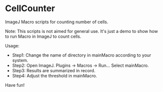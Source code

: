 # CellCounter
ImageJ Macro scripts for counting number of cells.

Note: This scripts is not aimed for general use. It's just a demo to show how to run Macro in ImageJ to count cells.

Usage:

* Step1: Change the name of directory in mainMacro according to your system.
* Step2: Open ImageJ. Plugins -> Macros -> Run... Select mainMacro.
* Step3: Results are summarized in record.
* Step4: Adjust the threshold in mainMacro.

Have fun!
